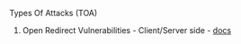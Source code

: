 Types Of Attacks (TOA)

1. Open Redirect Vulnerabilities - Client/Server side - [docs](https://github.com/YezGotIt/type-of-attacks/tree/main/open-redirect-vulnerabilities)
